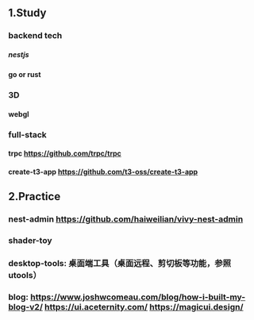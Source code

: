 ## 1.Study

### backend tech
##### nestjs
#### go or rust

### 3D
#### webgl

### full-stack
#### trpc https://github.com/trpc/trpc
#### create-t3-app https://github.com/t3-oss/create-t3-app

## 2.Practice
### nest-admin https://github.com/haiweilian/vivy-nest-admin
### shader-toy 
### desktop-tools: 桌面端工具（桌面远程、剪切板等功能，参照utools）
### blog: https://www.joshwcomeau.com/blog/how-i-built-my-blog-v2/ https://ui.aceternity.com/ https://magicui.design/
